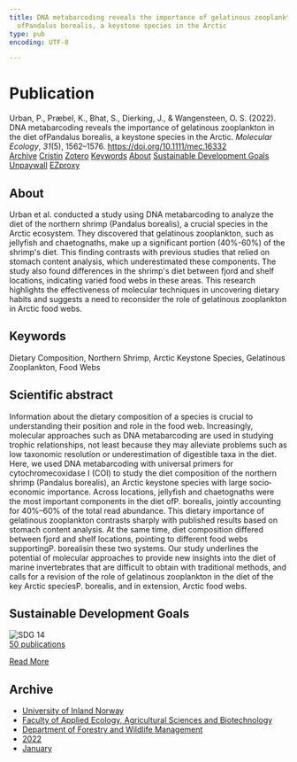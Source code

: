 ```yaml
---
title: DNA metabarcoding reveals the importance of gelatinous zooplankton in the diet
  ofPandalus borealis, a keystone species in the Arctic
type: pub
encoding: UTF-8

---
```

<h1>Publication</h1>
<article id="csl-bib-container-BLRS2XPE" class="csl-bib-container">
  <div class="csl-bib-body"> <div class="csl-entry">Urban, P., Præbel, K., Bhat, S., Dierking, J., &#38; Wangensteen, O. S. (2022). DNA metabarcoding reveals the importance of gelatinous zooplankton in the diet ofPandalus borealis, a keystone species in the Arctic. <i>Molecular Ecology</i>, <i>31</i>(5), 1562–1576. <a href="https://doi.org/10.1111/mec.16332">https://doi.org/10.1111/mec.16332</a></div> </div>
  <div class="csl-bib-buttons">
    <a href="#taxonomy-article-BLRS2XPE" alt="archive" class="csl-bib-button">Archive</a>
    <a href="https://app.cristin.no/results/show.jsf?id=1992899" alt="Cristin" class="csl-bib-button">Cristin</a>
    <a href="http://zotero.org/groups/5881554/items/BLRS2XPE" alt="Zotero" class="csl-bib-button">Zotero</a>
    <a href="#keywords-article-BLRS2XPE" alt="keywords" class="csl-bib-button">Keywords</a>
    <a href="#about-article-BLRS2XPE" alt="about_pub" class="csl-bib-button">About</a>
    <a href="#sdg-article-BLRS2XPE" alt="sdg" class="csl-bib-button">Sustainable Development Goals</a>
    <a href="https://munin.uit.no/bitstream/10037/24005/2/article.pdf" alt="Unpaywall" class="csl-bib-button">Unpaywall</a>
    <a href="https://munin.uit.no/bitstream/10037/24005/2/article.pdf" alt="EZproxy" class="csl-bib-button">EZproxy</a>
  </div>
  <div id="csl-bib-meta-container-BLRS2XPE"></div>
</article>
<div id="csl-bib-meta-BLRS2XPE" class="csl-bib-meta">
  <article id="about-article-BLRS2XPE" class="about_pub-article">
    <h1>About</h1>
    Urban et al. conducted a study using DNA metabarcoding to analyze the diet of the northern shrimp (Pandalus borealis), a crucial species in the Arctic ecosystem. They discovered that gelatinous zooplankton, such as jellyfish and chaetognaths, make up a significant portion (40%-60%) of the shrimp's diet. This finding contrasts with previous studies that relied on stomach content analysis, which underestimated these components. The study also found differences in the shrimp's diet between fjord and shelf locations, indicating varied food webs in these areas. This research highlights the effectiveness of molecular techniques in uncovering dietary habits and suggests a need to reconsider the role of gelatinous zooplankton in Arctic food webs.
  </article>
  <article id="keywords-article-BLRS2XPE" class="keywords-article">
    <h1>Keywords</h1>
    Dietary Composition, Northern Shrimp, Arctic Keystone Species, Gelatinous Zooplankton, Food Webs
  </article>
  <article id="abstract-article-BLRS2XPE" class="abstract-article">
    <h1>Scientific abstract</h1>
    Information about the dietary composition of a species is crucial to understanding their position and role in the food web. Increasingly, molecular approaches such as DNA metabarcoding are used in studying trophic relationships, not least because they may alleviate problems such as low taxonomic resolution or underestimation of digestible taxa in the diet. Here, we used DNA metabarcoding with universal primers for cytochromecoxidase I (COI) to study the diet composition of the northern shrimp (Pandalus borealis), an Arctic keystone species with large socio‐economic importance. Across locations, jellyfish and chaetognaths were the most important components in the diet ofP. borealis, jointly accounting for 40%–60% of the total read abundance. This dietary importance of gelatinous zooplankton contrasts sharply with published results based on stomach content analysis. At the same time, diet composition differed between fjord and shelf locations, pointing to different food webs supportingP. borealisin these two systems. Our study underlines the potential of molecular approaches to provide new insights into the diet of marine invertebrates that are difficult to obtain with traditional methods, and calls for a revision of the role of gelatinous zooplankton in the diet of the key Arctic speciesP. borealis, and in extension, Arctic food webs.
  </article>
  <article id="sdg-article-BLRS2XPE" class="sdg-article">
    <h1>Sustainable Development Goals</h1>
    <div class="sdg-container"><div id="sdg14" class="sdg">
        <img src="{{< params subfolder >}}images/sdg/sdg14_en.png" class="image" alt="SDG 14">
        <div class="sdg-overlay">
          <a href="/en/archive/?key=?sdg=14#archive" class="sdg-publication-count"><span>50</span> publications</a>
          <p><a href="https://sdgs.un.org/goals/goal14" class="sdg-read-more">Read More</a></p>
        </div>
      </div></div>
  </article>
  <article id="taxonomy-article-BLRS2XPE" class="taxonomy-article">
    <h1>Archive</h1>
    <ul>
      <li>
        <a href="/en/archive/?key=3DCRN523">University of Inland Norway</a>
      </li>
      <li>
        <a href="/en/archive/?key=T77LXH6D">Faculty of Applied Ecology, Agricultural Sciences and Biotechnology</a>
      </li>
      <li>
        <a href="/en/archive/?key=7TRARPE3">Department of Forestry and Wildlife Management</a>
      </li>
      <li>
        <a href="/en/archive/?key=H9K9UC39">2022</a>
      </li>
      <li>
        <a href="/en/archive/?key=4SV53R2U">January</a>
      </li>
    </ul>
  </article>
</div>
